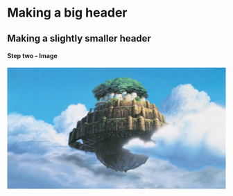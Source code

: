 # Making a big header
## Making a slightly smaller header

#### Step two - Image
![Best Movie Ever - Castle in the Sky](https://github.com/matthewmecham/introduction-to-github/blob/start-markdown/castle_in_the_sky.webp)
